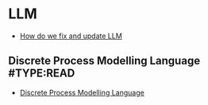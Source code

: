# LLM

* [How do we fix and update LLM](https://www.linkedin.com/feed/update/urn:li:activity:7033535634057175040?commentUrn=urn%3Ali%3Acomment%3A%28activity%3A7033535634057175040%2C7033597294578987008%29)

## Discrete Process Modelling Language #TYPE:READ

* [Discrete Process Modelling Language](https://modeling-languages.com/dpmn-a-discrete-process-modeling-language/)
